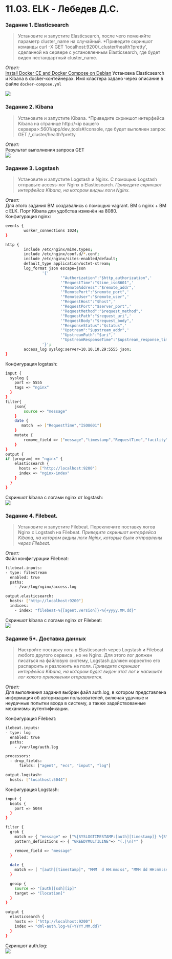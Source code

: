 # 11.03. ELK - Лебедев Д.С.

### Задание 1. Elasticsearch
> Установите и запустите Elasticsearch, после чего поменяйте параметр cluster_name на случайный.
> *Приведите скриншот команды curl -X GET 'localhost:9200/_cluster/health?pretty', сделанной на сервере с установленным Elasticsearch, где будет виден нестандартный cluster_name.

*Ответ:*  
[Install Docker CE and Docker Compose on Debian](https://computingforgeeks.com/install-docker-and-docker-compose-on-debian/)
Установка Elasticsearch и Kibana в docker-контейнерах. Имя кластера задано через описание в файле `docker-compose.yml`  

![](_attachments/11.03-1-1.png)

### Задание 2. Kibana
> Установите и запустите Kibana.
> *Приведите скриншот интерфейса Kibana на странице http://<ip вашего сервера>:5601/app/dev_tools#/console, где будет выполнен запрос GET /_cluster/health?pretty

*Ответ:*  
Результат выполнения запроса GET   
![](_attachments/11.03-2-1.png)

### Задание 3. Logstash
> Установите и запустите Logstash и Nginx. С помощью Logstash отправьте access-лог Nginx в Elasticsearch.
> *Приведите скриншот интерфейса Kibana, на котором видны логи Nginx.*

*Ответ:*  
Для этого задания ВМ создавались с помощью vagrant. ВМ с nginx + ВМ с ELK. Порт Kibana для удобства изменён на 8080.  
Конфигурация nginx:  
```sh
events {
        worker_connections 1024;
}

http {
        include /etc/nginx/mime.types;
        include /etc/nginx/conf.d/*.conf;
        include /etc/nginx/sites-enabled/default;
        default_type application/octet-stream;
        log_format json escape=json
                '{'
                        '"Authorization":"$http_authorization",'
                        '"RequestTime":"$time_iso8601",'
                        '"RemoteAddress":"$remote_addr",'
                        '"RemotePort":"$remote_port",'
                        '"RemoteUser":"$remote_user",'
                        '"RequestHost":"$host",'
                        '"RequestPort":"$server_port",'
                        '"RequestMethod":"$request_method",'
                        '"RequestPath":"$request_uri",'
                        '"RequestBody":"$request_body",'
                        '"ResponseStatus":"$status",'
                        '"Upstream":"$upstream_addr",'
                        '"UpstreamPath":"$uri",'
                        '"UpstreamResponseTime":"$upstream_response_time"'
                '}';
        access_log syslog:server=10.10.10.29:5555 json;
}
```

Конфигурация logstash:  
```sh
input {
  syslog {
    port => 5555
    tags => "nginx"
  }
}
filter{
    json{
        source => "message"
    }
    date {
       match  => ["RequestTime","ISO8601"]
    }
    mutate {
        remove_field => ["message","timestamp","RequestTime","facility","facility_label","severity","severity_label","priority"]
    }
}
output {
if [program] == "nginx" {
    elasticsearch {
      hosts => ["http://localhost:9200"]
      index => "nginx-index"
    }
  }
}
```

Скриншот kibana с логами nginx от logstash:  
![](_attachments/11.03-3-1.png)


### Задание 4. Filebeat.
> Установите и запустите Filebeat. Переключите поставку логов Nginx с Logstash на Filebeat.
> *Приведите скриншот интерфейса Kibana, на котором видны логи Nginx, которые были отправлены через Filebeat.*

*Ответ:*  
Файл конфигурации Filebeat:  
```sh
filebeat.inputs:
- type: filestream
  enabled: true
  paths:
    - /var/log/nginx/access.log

output.elasticsearch:
  hosts: ["http://localhost:9200"]
  indices:
    - index: "filebeat-%{[agent.version]}-%{+yyyy.MM.dd}"
```

Скриншот kibana с логами nginx от Filebeat:  
![](_attachments/11.03-4-1.png)

### Задание 5*. Доставка данных
> Настройте поставку лога в Elasticsearch через Logstash и Filebeat любого другого сервиса , но не Nginx. Для этого лог должен писаться на файловую систему, Logstash должен корректно его распарсить и разложить на поля.
> *Приведите скриншот интерфейса Kibana, на котором будет виден этот лог и напишите лог какого приложения отправляется.*

*Ответ:*  
Для выполнения задания выбран файл auth.log, в котором представлена информация об авторизации пользователей, включая удачные и неудачные попытки входа в систему, а также задействованные механизмы аутентификации.

Конфигурация Filebeat:  
```sh
ilebeat.inputs:
- type: log
  enabled: true
  paths:
    - /var/log/auth.log

processors:
  - drop_fields:
      fields: ["agent", "ecs", "input", "log"]

output.logstash:
  hosts: ["localhost:5044"]
```

Конфигурация Logstash:  
```sh
input {
  beats {
    port => 5044
  }
}

filter {
  grok {
    match => { "message" => ["%{SYSLOGTIMESTAMP:[auth][timestamp]} %{SYSLOGHOST:[auth][hostname]} sshd(?:\[%{POSINT:[auth][pid]}\])?: %{DATA:[auth][ssh][event]} %{DATA:[auth][ssh][method]} for (invalid user )?%{DATA:[auth][user]} from %{IPORHOST:[auth][ssh][ip]} port %{NUMBER:[auth][ssh][port]} ssh2(: %{GREEDYDATA:[auth][ssh][signature]})?", "%{SYSLOGTIMESTAMP:[auth][timestamp]} %{SYSLOGHOST:[auth][hostname]} sshd(?:\[%{POSINT:[auth][pid]}\])?: %{DATA:[auth][ssh][event]} user %{DATA:[auth][user]} from %{IPORHOST:[auth][ssh][ip]}", "%{SYSLOGTIMESTAMP:[auth][timestamp]} %{SYSLOGHOST:[auth][hostname]} sshd(?:\[%{POSINT:[auth][pid]}\])?: Did not receive identification string from %{IPORHOST:[auth][ssh][dropped_ip]}", "%{SYSLOGTIMESTAMP:[auth][timestamp]} %{SYSLOGHOST:[auth][hostname]} sudo(?:\[%{POSINT:[auth][pid]}\])?: \s*%{DATA:[auth][user]} :( %{DATA:[auth][sudo][error]} ;)? TTY=%{DATA:[auth][sudo][tty]} ; PWD=%{DATA:[auth][sudo][pwd]} ; USER=%{DATA:[auth][sudo][user]} ; COMMAND=%{GREEDYDATA:[auth][sudo][command]}", "%{SYSLOGTIMESTAMP:[auth][timestamp]} %{SYSLOGHOST:[auth][hostname]} groupadd(?:\[%{POSINT:[auth][pid]}\])?: new group: name=%{DATA:system.auth.groupadd.name}, GID=%{NUMBER:system.auth.groupadd.gid}", "%{SYSLOGTIMESTAMP:[auth][timestamp]} %{SYSLOGHOST:[auth][hostname]} useradd(?:\[%{POSINT:[auth][pid]}\])?: new user: name=%{DATA:[auth][useradd][name]}, UID=%{NUMBER:[auth][useradd][uid]}, GID=%{NUMBER:[auth][useradd][gid]}, home=%{DATA:[auth][useradd][home]}, shell=%{DATA:[auth][useradd][shell]}$", "%{SYSLOGTIMESTAMP:[auth][timestamp]} %{SYSLOGHOST:[auth][hostname]} %{DATA:[auth][program]}(?:\[%{POSINT:[auth][pid]}\])?: %{GREEDYMULTILINE:[auth][message]}"] }
    pattern_definitions => { "GREEDYMULTILINE"=> "(.|\n)*" }

    remove_field => "message"
  }
      
  date {
    match => [ "[auth][timestamp]", "MMM  d HH:mm:ss", "MMM dd HH:mm:ss" ]
  }

  geoip {
    source => "[auth][ssh][ip]"
    target => "[location]"
  }
}

output {
  elasticsearch {
    hosts => ["http://localhost:9200"]
    index => "dml-auth.log-%{+YYYY.MM.dd}"
  }
}
```

Скриншот auth.log:  
![](_attachments/11.03-5-1.png)

